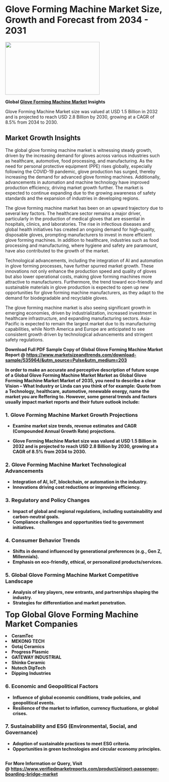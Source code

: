 <H1>Glove Forming Machine Market Size, Growth and Forecast from 2034 - 2031</H1><img class="aligncenter size-medium wp-image-584254" src="https://thirdeyenews.in/wp-content/uploads/2034/09/Global-Market-Research-300x168.jpeg" alt="" width="300" height="168" /><p><strong>Global&nbsp;<a href="https://www.marketsizeandtrends.com/download-sample/535964/&amp;utm_source=Pulse&amp;utm_medium=203">Glove Forming Machine Market</a> Insights</strong></p><p>Glove Forming Machine Market size was valued at USD 1.5 Billion in 2032 and is projected to reach USD 2.8 Billion by 2030, growing at a CAGR of 8.5% from 2034 to 2030.</p><p><h2>Market Growth Insights</h2> <p>The global glove forming machine market is witnessing steady growth, driven by the increasing demand for gloves across various industries such as healthcare, automotive, food processing, and manufacturing. As the need for personal protective equipment (PPE) rises globally, especially following the COVID-19 pandemic, glove production has surged, thereby increasing the demand for advanced glove forming machines. Additionally, advancements in automation and machine technology have improved production efficiency, driving market growth further. The market is expected to continue expanding due to the growing awareness of safety standards and the expansion of industries in developing regions.</p> <p><strong></strong></p> <p>The glove forming machine market has been on an upward trajectory due to several key factors. The healthcare sector remains a major driver, particularly in the production of medical gloves that are essential in hospitals, clinics, and laboratories. The rise in infectious diseases and global health initiatives has created an ongoing demand for high-quality, disposable gloves, prompting manufacturers to invest in more efficient glove forming machines. In addition to healthcare, industries such as food processing and manufacturing, where hygiene and safety are paramount, have also contributed to the growth of the market.</p> <p>Technological advancements, including the integration of AI and automation in glove forming processes, have further spurred market growth. These innovations not only enhance the production speed and quality of gloves but also lower operational costs, making glove forming machines more attractive to manufacturers. Furthermore, the trend toward eco-friendly and sustainable materials in glove production is expected to open up new opportunities for glove forming machine manufacturers, as they adapt to the demand for biodegradable and recyclable gloves.</p> <p>The glove forming machine market is also seeing significant growth in emerging economies, driven by industrialization, increased investment in healthcare infrastructure, and expanding manufacturing sectors. Asia-Pacific is expected to remain the largest market due to its manufacturing capabilities, while North America and Europe are anticipated to see consistent growth driven by technological advancements and stringent safety regulations.</p> <p><strong></p><p><span class=""><strong>Download Full PDF Sample Copy of Global Glove Forming Machine Market Report</strong> @ <a href="https://www.marketsizeandtrends.com/download-sample/535964/&amp;utm_source=Pulse&amp;utm_medium=203" target="_blank">https://www.marketsizeandtrends.com/download-sample/535964/&amp;utm_source=Pulse&amp;utm_medium=203</a></span></p><p>In order to make an accurate and perceptive description of future scope of a Global&nbsp;Glove Forming Machine Market Market as Global&nbsp;Glove Forming Machine Market Market of 2035, you need to describe a clear Vision &ndash; What Industry or Linda can you think of for example: Quote from a Technology, healthcare, automotive, renewable energy, name the market you are Reffering to. However, some general trends and factors usually impact market reports and their future outlook include:</p><h3>1.&nbsp;<strong>Glove Forming Machine Market Growth Projections</strong></h3><ul><li>Examine market size trends, revenue estimates and CAGR (Compounded Annual Growth Rate) projections.</li><li><p>Glove Forming Machine Market size was valued at USD 1.5 Billion in 2032 and is projected to reach USD 2.8 Billion by 2030, growing at a CAGR of 8.5% from 2034 to 2030.</p></li></ul><h3>2.&nbsp;<strong>Glove Forming Machine Market Technological Advancements</strong></h3><ul><li>Integration of AI, IoT, blockchain, or automation in the industry.</li><li>Innovations driving cost reductions or improving efficiency.</li></ul><h3>3.&nbsp;<strong>Regulatory and Policy Changes</strong></h3><ul><li>Impact of global and regional regulations, including sustainability and carbon-neutral goals.</li><li>Compliance challenges and opportunities tied to government initiatives.</li></ul><h3>4.&nbsp;<strong>Consumer Behavior Trends</strong></h3><ul><li>Shifts in demand influenced by generational preferences (e.g., Gen Z, Millennials).</li><li>Emphasis on eco-friendly, ethical, or personalized products/services.</li></ul><h3>5.&nbsp;<strong>Global Glove Forming Machine Market Competitive Landscape</strong></h3><ul><li>Analysis of key players, new entrants, and partnerships shaping the industry.</li><li>Strategies for differentiation and market penetration.</li></ul><p data-pm-slice="1 1 []"><span style="color: inherit; font-family: inherit; font-size: 25px;">Top Global Glove Forming Machine Market Companies</span></p><div class="" data-test-id=""><p><li>CeramTec</li><li> MEKONG TECH</li><li> Gotaj Ceramics</li><li> Progress Plasmic</li><li> GATEWAY INDUSTRIAL</li><li> Shinko Ceramic</li><li> Nutech DipTech</li><li> Dipping Industries</li></p></div><h3>6.&nbsp;<strong>Economic and Geopolitical Factors</strong></h3><ul><li>Influence of global economic conditions, trade policies, and geopolitical events.</li><li>Resilience of the market to inflation, currency fluctuations, or global crises.</li></ul><h3>7.&nbsp;<strong>Sustainability and ESG (Environmental, Social, and Governance)</strong></h3><ul><li>Adoption of sustainable practices to meet ESG criteria.</li><li>Opportunities in green technologies and circular economy principles.</li></ul><h2><strong style="font-size: 14px;">For More Information or Query, Visit @&nbsp;</strong><a style="background-color: #ffffff; font-size: 14px;" href="https://www.marketsizeandtrends.com/report/glove-forming-machine-market/" target="_blank">https://www.verifiedmarketreports.com/product/airport-passenger-boarding-bridge-market</a></h2>
